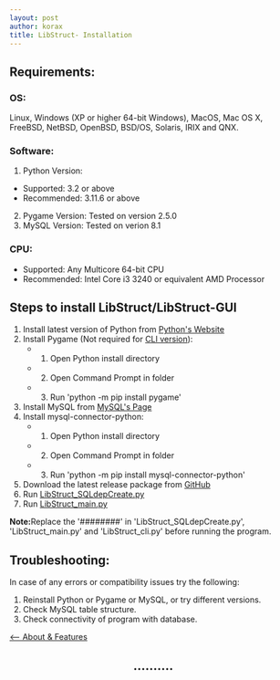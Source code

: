 ```yaml
---
layout: post
author: korax
title: LibStruct- Installation
---
```


## Requirements:
### OS:
Linux, Windows (XP or higher 64-bit Windows), MacOS, Mac OS X, FreeBSD, NetBSD, OpenBSD, BSD/OS, Solaris, IRIX and QNX.

### Software:

1. Python Version:
+ Supported: 3.2 or above
+ Recommended: 3.11.6 or above
2.  Pygame Version:
		Tested on version 2.5.0
3. MySQL Version:
		Tested on verion 8.1

### CPU:
- Supported: Any Multicore 64-bit CPU
- Recommended: Intel Core i3 3240 or equivalent AMD Processor


## Steps to install LibStruct/LibStruct-GUI
1. Install latest version of Python from [Python's Website](https://www.python.org/downloads/)
2. Install Pygame (Not required for [CLI version](https://github.com/koraxial/LibStruct/blob/main/LibStruct_cli.py)):
   - 1) Open Python install directory 
   - 2) Open Command Prompt in folder 
   - 3) Run 'python -m pip install pygame'
3. Install MySQL from [MySQL's Page](https://dev.mysql.com/downloads/installer/#:~:text=MySQL%20Installer%208.0.35,final%20series%20with%20MySQL%20Installer.)
4. Install mysql-connector-python:
   - 1) Open Python install directory 
   - 2) Open Command Prompt in folder
   - 3) Run 'python -m pip install mysql-connector-python'
5. Download the latest release package from [GitHub](https://github.com/koraxial/LibStruct/releases)
6. Run [LibStruct_SQLdepCreate.py](https://github.com/koraxial/LibStruct/blob/main/LibStruct_SQLdepCreate.py)
7. Run [LibStruct_main.py](https://github.com/koraxial/LibStruct/blob/main/LibStruct-GUI/LibStruct_main.py)

<div class="note">
  <p><strong>Note:</strong>Replace the '########' in 'LibStruct_SQLdepCreate.py', 'LibStruct_main.py' and 'LibStruct_cli.py' before running the program. </p>
</div> 
   

## Troubleshooting: 
In case of any errors or compatibility issues try the following:

1. Reinstall Python or Pygame or MySQL, or try different versions.
2. Check MySQL table structure. 
3. Check connectivity of program with database.

<a href="https://koraxial.github.io/libstruct/2024/05/01/About.html"><-- About & Features</a>
<h2 align="center">..........</h2>
